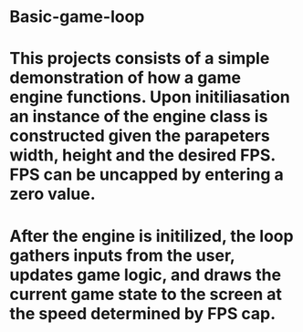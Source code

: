 # Basic-game-loop

# This projects consists of a simple demonstration of how a game engine functions. Upon initiliasation an instance of the engine class is constructed given the parapeters width, height and the desired FPS. FPS can be uncapped by entering a zero value.

# After the engine is initilized, the loop gathers inputs from the user, updates game logic, and draws the current game state to the screen at the speed determined by FPS cap.
